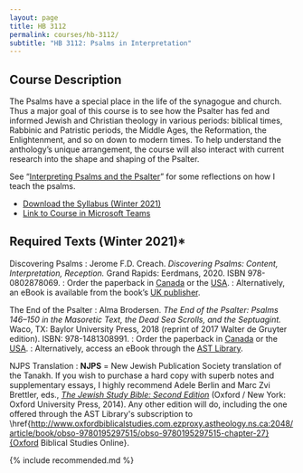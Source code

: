 ```yaml
---
layout: page
title: HB 3112
permalink: courses/hb-3112/
subtitle: "HB 3112: Psalms in Interpretation"
---
```


## Course Description

The Psalms have a special place in the life of the synagogue and church.
Thus a major goal of this course is to see how the Psalter has fed and
informed Jewish and Christian theology in various periods: biblical
times, Rabbinic and Patristic periods, the Middle Ages, the Reformation,
the Enlightenment, and so on down to modern times. To help understand
the anthology’s unique arrangement, the course will also interact with
current research into the shape and shaping of the Psalter.

See “[Interpreting Psalms and the Psalter](https://danieldriver.com/2019/psalms-and-psalter/)” for some reflections on how I teach the psalms.

* [Download the Syllabus (Winter 2021)](https://github.com/danieldriver/Syllabi/raw/master/HB/HB%203112-Psalms-Driver%202021.pdf)
* [Link to Course in Microsoft Teams](https://teams.microsoft.com/l/team/19%3a3668c2353a804c62bb7b6bde0ba29d8b%40thread.tacv2/conversations?groupId=eb4bee61-d016-40d8-928f-d8dddfa1685c&tenantId=91a947b7-4a37-4ddc-8caa-1f4c21afbc4c)

## Required Texts (Winter 2021)*

Discovering Psalms
: Jerome F.D. Creach. *Discovering Psalms: Content, Interpretation, Reception.* Grand Rapids: Eerdmans, 2020. ISBN 978-0802878069.
: Order the paperback in [Canada](https://amzn.to/3313Z6G) or the [USA](https://amzn.to/3nDIeBX).
: Alternatively, an eBook is available from the book’s [UK publisher](https://spckpublishing.co.uk/discovering-the-psalms).

The End of the Psalter
: Alma Brodersen. *The End of the Psalter: Psalms 146–150 in the Masoretic Text, the Dead Sea Scrolls, and the Septuagint.* Waco, TX: Baylor University Press, 2018 (reprint of 2017 Walter de Gruyter edition). ISBN: 978-1481308991.
: Order the paperback in [Canada](https://amzn.to/2IPpr7X) or the [USA](https://amzn.to/2UEKooe).
: Alternatively, access an eBook through the [AST Library](https://ebookcentral.proquest.com/lib/astheology/detail.action?docID=4895035).

NJPS Translation
: **NJPS** = New Jewish Publication Society translation of the Tanakh. If you wish to purchase a hard copy with superb notes and supplementary essays, I highly recommend Adele Berlin and Marc Zvi Brettler, eds., [*The Jewish Study Bible: Second Edition*](https://amzn.to/36BBqNw) (Oxford / New York: Oxford University Press, 2014). Any other edition will do, including the one offered through the AST Library's subscription to \href{http://www.oxfordbiblicalstudies.com.ezproxy.astheology.ns.ca:2048/article/book/obso-9780195297515/obso-9780195297515-chapter-27}{Oxford Biblical Studies Online}.

{% include recommended.md %}

<!--
tk
: tk
: Order it in [Canada]() or the [USA]().
-->
